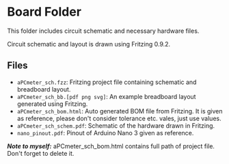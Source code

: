 # Board Folder

This folder includes circuit schematic and necessary hardware files.

Circuit schematic and layout is drawn using Fritzing 0.9.2.

## Files

* `aPCmeter_sch.fzz`: Fritzing project file containing schematic and breadboard layout.
* `aPCmeter_sch_bb.[pdf png svg]`: An example breadboard layout generated using Fritzing.
* `aPCmeter_sch_bom.html`: Auto generated BOM file from Fritzing. It is given as reference, please don't consider tolerance etc. vales, just use  values.
* `aPCmeter_sch_schem.pdf`: Schematic of the hardware drawn in Fritzing.
* `nano_pinout.pdf`: Pinout of Arduino Nano 3 given as reference.

***Note to myself:*** aPCmeter_sch_bom.html contains full path of project file. Don't forget to delete it.
